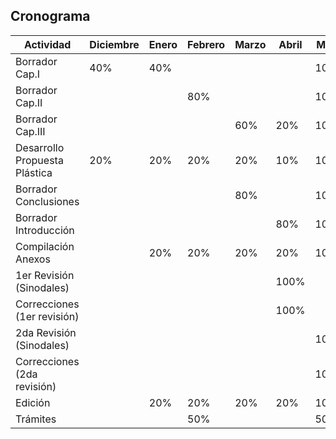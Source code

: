 ## Cronograma


|Actividad|Diciembre|Enero|Febrero|Marzo|Abril|Mayo|Junio|%|
|---|---|---|---|---|---|---|---|---|
|Borrador Cap.I|40%|40%||||10%|10%|100%|
|Borrador Cap.II|||80%|||10%|10%|100%
|Borrador Cap.III||||60%|20%|10%|10%|100%|
|Desarrollo Propuesta Plástica|20%|20%|20%|20%|10%|10%||100%|
|Borrador Conclusiones||||80%||10%|10%|100%|
|Borrador Introducción|||||80%|10%|10%|100%|
|Compilación Anexos||20%|20%|20%|20%|10%|10%|100%|
|1er Revisión (Sinodales)|||||100%|||100%|
|Correcciones (1er revisión)|||||100%|||100%|
|2da Revisión (Sinodales)||||||100%||100%|
|Correcciones (2da revisión)||||||100%||100%|
|Edición||20%|20%|20%|20%|10%|10%|100%|
|Trámites|||50%|||50%||100%|
